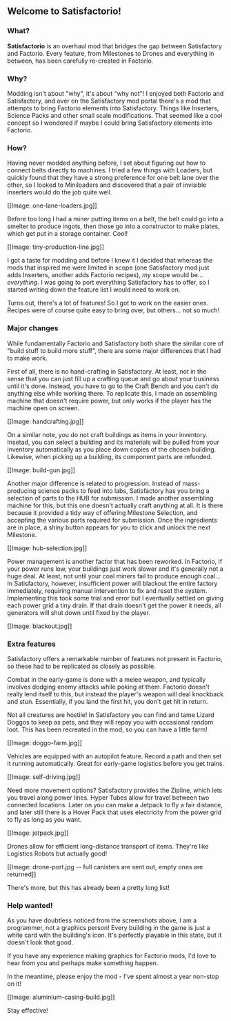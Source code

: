 ## Welcome to Satisfactorio!

### What?

**Satisfactorio** is an overhaul mod that bridges the gap between Satisfactory and Factorio. Every feature, from Milestones to Drones and everything in between, has been carefully re-created in Factorio.

### Why?

Modding isn't about "why", it's about "why not"! I enjoyed both Factorio and Satisfactory, and over on the Satisfactory mod portal there's a mod that attempts to bring Factorio elements into Satisfactory. Things like Inserters, Science Packs and other small scale modifications. That seemed like a cool concept so I wondered if maybe I could bring Satisfactory elements into Factorio.

### How?

Having never modded anything before, I set about figuring out how to connect belts directly to machines. I tried a few things with Loaders, but quickly found that they have a strong preference for one belt lane over the other, so I looked to Miniloaders and discovered that a pair of invisible inserters would do the job quite well.

[[Image: one-lane-loaders.jpg]]

Before too long I had a miner putting items on a belt, the belt could go into a smelter to produce ingots, then those go into a constructor to make plates, which get put in a storage container. Cool!

[[Image: tiny-production-line.jpg]]

I got a taste for modding and before I knew it I decided that whereas the mods that inspired me were limited in scope (one Satisfactory mod just adds Inserters, another adds Factorio recipes), *my* scope would be... *everything*. I was going to port everything Satisfactory has to offer, so I started writing down the feature list I would need to work on.

Turns out, there's a lot of features! So I got to work on the easier ones. Recipes were of course quite easy to bring over, but others... not so much!

### Major changes

While fundamentally Factorio and Satisfactory both share the similar core of "build stuff to build more stuff", there are some major differences that I had to make work.

First of all, there is no hand-crafting in Satisfactory. At least, not in the sense that you can just fill up a crafting queue and go about your business until it's done. Instead, you have to go to the Craft Bench and you can't do anything else while working there. To replicate this, I made an assembling machine that doesn't require power, but only works if the player has the machine open on screen.

[[Image: handcrafting.jpg]]

On a similar note, you do not craft buildings as items in your inventory. Insetad, you can select a building and its materials will be pulled from your inventory automatically as you place down copies of the chosen building. Likewise, when picking up a building, its component parts are refunded.

[[Image: build-gun.jpg]]

Another major difference is related to progression. Instead of mass-producing science packs to feed into labs, Satisfactory has you bring a selection of parts to the HUB for submission. I made another assembling machine for this, but this one doesn't actually craft anything at all. It is there because it provided a tidy way of offering Milestone Selection, and accepting the various parts required for submission. Once the ingredients are in place, a shiny button appears for you to click and unlock the next Milestone.

[[Image: hub-selection.jpg]]

Power management is another factor that has been reworked. In Factorio, if your power runs low, your buildings just work slower and it's generally not a huge deal. At least, not until your coal miners fail to produce enough coal... In Satisfactory, however, insufficient power will blackout the entire factory immediately, requiring manual intervention to fix and reset the system. Implementing this took some trial and error but I eventually settled on giving each power grid a tiny drain. If that drain doesn't get the power it needs, all generators will shut down until fixed by the player.

[[Image: blackout.jpg]]

### Extra features

Satisfactory offers a remarkable number of features not present in Factorio, so these had to be replicated as closely as possible.

Combat in the early-game is done with a melee weapon, and typically involves dodging enemy attacks while poking at them. Factorio doesn't really lend itself to this, but instead the player's weapon will deal knockback and stun. Essentially, if you land the first hit, you don't get hit in return.

Not all creatures are hostile! In Satisfactory you can find and tame Lizard Doggos to keep as pets, and they will repay you with occasional random loot. This has been recreated in the mod, so you can have a little farm!

[[Image: doggo-farm.jpg]]

Vehicles are equipped with an autopilot feature. Record a path and then set it running automatically. Great for early-game logistics before you get trains.

[[Image: self-driving.jpg]]

Need more movement options? Satisfactory provides the Zipline, which lets you travel along power lines. Hyper Tubes allow for travel between two connected locations. Later on you can make a Jetpack to fly a fair distance, and later still there is a Hover Pack that uses electricity from the power grid to fly as long as you want.

[[Image: jetpack.jpg]]

Drones allow for efficient long-distance transport of items. They're like Logistics Robots but actually good!

[[Image: drone-port.jpg -- full canisters are sent out, empty ones are returned]]

There's more, but this has already been a pretty long list!

### Help wanted!

As you have doubtless noticed from the screenshots above, I am a programmer, not a graphics person! Every building in the game is just a white card with the building's icon. It's perfectly playable in this state, but it doesn't look that good.

If you have any experience making graphics for Factorio mods, I'd love to hear from you and perhaps make something happen.

In the meantime, please enjoy the mod - I've spent almost a year non-stop on it!

[[Image: aluminium-casing-build.jpg]]

Stay effective!
